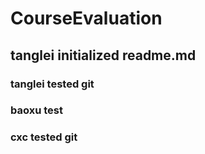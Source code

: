 # CourseEvaluation
## tanglei initialized readme.md
### tanglei tested git
### baoxu test
### cxc tested git
